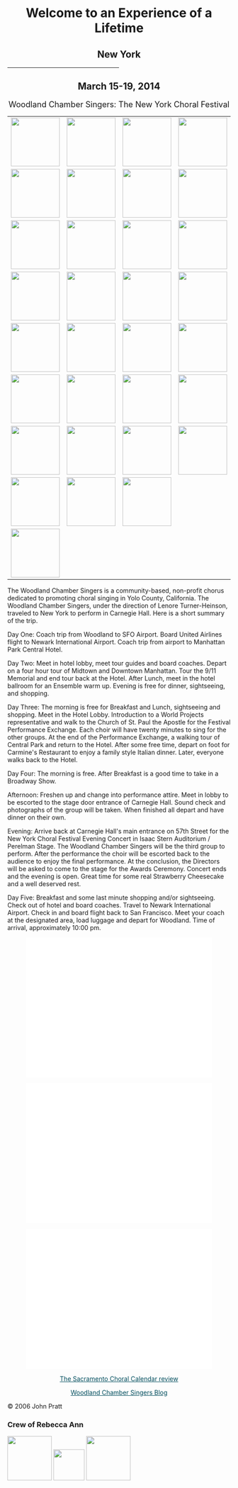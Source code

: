 
<center>
  <h1>Welcome to an Experience of a Lifetime</h1>
</center>
<center>
  <h2>New York</h2>
</center>
<p>
<hr align="center" width="50%" />
<center>
  <h2>March 15-19, 2014</h2>
</center>
<center>
  <font size="+1">Woodland Chamber Singers: The New York Choral Festival</font>
</center>
<table cellpadding="2px">
  <TR>
    <TD><a href="2014_files/carnegie1.jpg" rel="lightbox[2014trip]" title="Exhausted and ready for bed"><img src="2014_files/carnegie1.jpg" alt="" height="110px" /></a></TD>
    <TD><a href="2014_files/carnegie2.jpg" rel="lightbox[2014trip]" title="No wakeup call for Rebecca"><img src="2014_files/carnegie2.jpg" alt="" height="110px" /></a></TD>
    <TD><a href="2014_files/carnegie3.jpg" rel="lightbox[2014trip]" title="Runners in marathon outside of Hotel on 7th St"><img src="2014_files/carnegie3.jpg" alt="" height="110px" /></a></TD>
    <TD><a href="2014_files/carnegie4.jpg" rel="lightbox[2014trip]" title="John Lenon's Memorial in Central Park"><img src="2014_files/carnegie4.jpg" alt="" height="110px" /></a></TD>
    <TD><a href="2014_files/carnegie5.jpg" rel="lightbox[2014trip]" title="One of our excellent tour guides in Central Park"><img src="2014_files/carnegie5.jpg" alt="" height="110px" /></a></TD>
  </TR>
  <TR>
    <TD><a href="2014_files/carnegie41.jpg" rel="lightbox[2014trip]" title="9/11 Memorial"><img src="2014_files/carnegie41.jpg" alt="" height="110px" /></a></TD>
    <TD><a href="2014_files/carnegie6.jpg" rel="lightbox[2014trip]" title="The pools sit within the footprints where the Twin Towers once stood"><img src="2014_files/carnegie6.jpg" alt="" height="110px" /></a></TD>
    <TD><a href="2014_files/carnegie7.jpg" rel="lightbox[2014trip]" title="The names of every person who died in the attacks are inscribed into bronze panels."><img src="2014_files/carnegie7.jpg" alt="" height="110px" /></a></TD>
    <TD><a href="2014_files/carnegie8.jpg" rel="lightbox[2014trip]" title="Rebuilding the towers."><img src="2014_files/carnegie8.jpg" alt="" height="110px" /></a></TD>
    <TD><a href="2014_files/carnegie9.jpg" rel="lightbox[2014trip]" title="Excellent choice for a non-stop play."><img src="2014_files/carnegie9.jpg" alt="" height="110px" /></a></TD>
  </TR>
  <TR>
    <TD><a href="2014_files/carnegie10.jpg" rel="lightbox[2014trip]" title="Billboard outside of Carnegie Hall. The hall was under outside construction."><img src="2014_files/carnegie10.jpg" alt="" height="110px" /></a></TD>
    <TD><a href="2014_files/carnegie11.jpg" rel="lightbox[2014trip]" title="Rebecca proudly stands next to the Woodland Chamber Singers billboard."><img src="2014_files/carnegie11.jpg" alt="" height="110px" /></a></TD>
    <TD><a href="2014_files/carnegie12.jpg" rel="lightbox[2014trip]" title="Dressed in green for St. Paddy's day."><img src="2014_files/carnegie12.jpg" alt="" height="110px" /></a></TD>
    <TD><a href="2014_files/carnegie13.jpg" rel="lightbox[2014trip]" title="Meeting up in lobby of Hotel."><img src="2014_files/carnegie13.jpg" alt="" height="110px" /></a></TD>
    <TD><a href="2014_files/carnegie14.jpg" rel="lightbox[2014trip]" title="Looking out towards 7th Avenue."><img src="2014_files/carnegie14.jpg" alt="" height="110px" /></a></TD>
  </TR>
  <TR>
    <TD><a href="2014_files/carnegie15.jpg" rel="lightbox[2014trip]" title="First live performance was at Church of St. Paul The Apostle."><img src="2014_files/carnegie15.jpg" alt="" height="110px" /></a></TD>
    <TD><a href="2014_files/carnegie16.jpg" rel="lightbox[2014trip]" title="Entry way into the Church."><img src="2014_files/carnegie16.jpg" alt="" height="110px" /></a></TD>
    <TD><a href="2014_files/carnegie17.jpg" rel="lightbox[2014trip]" title="View looking forward inside the church."><img src="2014_files/carnegie17.jpg" alt="" height="110px" /></a></TD>
    <TD><a href="2014_files/carnegie18.jpg" rel="lightbox[2014trip]" title="Touring some of the city near Central Park."><img src="2014_files/carnegie18.jpg" alt="" height="110px" /></a></TD>
    <TD><a href="2014_files/carnegie19.jpg" rel="lightbox[2014trip]" title="Rebecca in front of monument in Central Park."><img src="2014_files/carnegie19.jpg" alt="" height="110px" /></a></TD>
  </TR>
  <TR>
    <TD><a href="2014_files/carnegie20.jpg" rel="lightbox[2014trip]" title="Wonderful dinner at Carmine's family style restaurant."><img src="2014_files/carnegie20.jpg" alt="" height="110px" /></a></TD>
    <TD><a href="2014_files/carnegie21.jpg" rel="lightbox[2014trip]" title="Rebecca in Rockefeller Center Midtown Manhattan."><img src="2014_files/carnegie21.jpg" alt="" height="110px" /></a></TD>
    <TD><a href="2014_files/carnegie22.jpg" rel="lightbox[2014trip]" title="Reflection off the glass looking towards the Empire State Building."><img src="2014_files/carnegie22.jpg" alt="" height="110px" /></a></TD>
    <TD><a href="2014_files/carnegie23.jpg" rel="lightbox[2014trip]" title="Top of the Rock with breath taking views."><img src="2014_files/carnegie23.jpg" alt="" height="110px" /></a></TD>
    <TD><a href="2014_files/carnegie24.jpg" rel="lightbox[2014trip]" title="Rebecca and John enjoying the sights. Picture was taken by a security guard."><img src="2014_files/carnegie24.jpg" alt="" height="110px" /></a></TD>
  </TR>
  <TR>
    <TD><a href="2014_files/carnegie25.jpg" rel="lightbox[2014trip]" title="Great view looking towards the Hudson River."><img src="2014_files/carnegie25.jpg" alt="" height="110px" /></a></TD>
    <TD><a href="2014_files/carnegie26.jpg" rel="lightbox[2014trip]" title="Looking towards Central Park."><img src="2014_files/carnegie26.jpg" alt="" height="110px" /></a></TD>
    <TD><a href="2014_files/carnegie27.jpg" rel="lightbox[2014trip]" title="Rebecca, very cold and windy."><img src="2014_files/carnegie27.jpg" alt="" height="110px" /></a></TD>
    <TD><a href="2014_files/carnegie28.jpg" rel="lightbox[2014trip]" title="Happy Gal on top of the Rock."><img src="2014_files/carnegie28.jpg" alt="" height="110px" /></a></TD>
    <TD><a href="2014_files/carnegie29.jpg" rel="lightbox[2014trip]" title="Having a wonderful time."><img src="2014_files/carnegie29.jpg" alt="" height="110px" /></a></TD>
  </TR>
  <TR>
    <TD><a href="2014_files/carnegie30.jpg" rel="lightbox[2014trip]" title="Rockefeller Plaze Ice Skating Rink."><img src="2014_files/carnegie30.jpg" alt="" height="110px" /></a></TD>
    <TD><a href="2014_files/carnegie31.jpg" rel="lightbox[2014trip]" title="Inside the Lego store in Manhattan."><img src="2014_files/carnegie31.jpg" alt="" height="110px" /></a></TD>
    <TD><a href="2014_files/carnegie32.jpg" rel="lightbox[2014trip]" title="Getting ready for Carnegie Hall."><img src="2014_files/carnegie32.jpg" alt="" height="110px" /></a></TD>
    <TD><a href="2014_files/carnegie33.jpg" rel="lightbox[2014trip]" title="Out in the hallway and on her way to Carnegie."><img src="2014_files/carnegie33.jpg" alt="" height="110px" /></a></TD>
    <TD><a href="2014_files/carnegie34.jpg" rel="lightbox[2014trip]" title="Just a little sample of the interior of Carnegie Hall."><img src="2014_files/carnegie34.jpg" alt="" height="110px" /></a></TD>
  </TR>
  <TR>
    <TD><a href="2014_files/carnegie35.jpg" rel="lightbox[2014trip]" title="Stage before the performance."><img src="2014_files/carnegie35.jpg" alt="" height="110px" /></a></TD>
    <TD><a href="2014_files/carnegie36.jpg" rel="lightbox[2014trip]" title="Audience taking their seats."><img src="2014_files/carnegie36.jpg" alt="" height="110px" /></a></TD>
    <TD><a href="2014_files/carnegie37.jpg" rel="lightbox[2014trip]" title="Guess who went shopping in New York."><img src="2014_files/carnegie37.jpg" alt="" height="110px" /></a></TD>
  </TR>
  <TR>
    <TD><a href="2014_files/carnegie40.jpg" rel="lightbox[2014trip]" title="Just had to show Rebecca's new Granddaughter Alice."><img src="2014_files/carnegie40.jpg" alt="" height="110px" /></a></TD>
  </TR>
</table>
<p>The Woodland Chamber Singers is a community-based, non-profit chorus dedicated to promoting choral singing in Yolo County, California. The Woodland Chamber Singers, under the direction of Lenore Turner-Heinson, traveled to New York to perform in Carnegie Hall. Here is a short summary of the trip.</p>
<p>Day One: Coach trip from Woodland to SFO Airport. Board United Airlines flight to Newark International Airport. Coach trip from airport to Manhattan Park Central Hotel.</p>
<p>Day Two: Meet in hotel lobby, meet tour guides and board coaches. Depart on a four hour tour of Midtown and Downtown Manhattan. Tour the 9/11 Memorial and end tour back at the Hotel. After Lunch, meet in the hotel ballroom for an Ensemble warm up. Evening is free for dinner, sightseeing, and shopping.</p>
<p>Day Three: The morning is free for Breakfast and Lunch, sightseeing and shopping. Meet in the Hotel Lobby. Introduction to a World Projects representative and walk to the Church of St. Paul the Apostle for the Festival Performance Exchange. Each choir will have twenty minutes to sing for the other groups. At the end of the Performance Exchange, a walking tour of Central Park and return to the Hotel. After some free time, depart on foot for Carmine's Restaurant to enjoy a family style Italian dinner. Later, everyone walks back to the Hotel.</p>
<p>Day Four: The morning is free. After Breakfast is a good time to take in a Broadway Show. 
  
  Afternoon: Freshen up and change into performance attire. Meet in lobby to be escorted to the stage door entrance of Carnegie Hall. Sound check and photographs of the group will be taken. When finished all depart and have dinner on their own. 
  
  Evening: Arrive back at Carnegie Hall's main entrance on 57th Street for the New York Choral Festival Evening Concert in Isaac Stern Auditorium / Perelman Stage. The Woodland Chamber Singers will be the third group to perform. After the performance the choir will be escorted back to the audience to enjoy the final performance. At the conclusion, the Directors will be asked to come to the stage for the Awards Ceremony. Concert ends and the evening is open. Great time for some real Strawberry Cheesecake and a well deserved rest. </p>
<p>Day Five: Breakfast and some last minute shopping and/or sightseeing. Check out of hotel and board coaches. Travel to Newark International Airport. Check in and board flight back to San Francisco. Meet your coach at the designated area, load luggage and depart for Woodland. Time of arrival, approximately 10:00 pm.</p>
 <p align="center">
  <iframe width="420" height="315" src="//www.youtube.com/embed/4ipvItrz2qc?rel=0" frameborder="0" allowfullscreen></iframe>
</p>
<p align="center">
  <iframe width="420" height="315" src="//www.youtube.com/embed/vCcMVDXQUt4?rel=0" frameborder="0" allowfullscreen></iframe>
</p>
<p align="center">
  <iframe width="420" height="315" src="//www.youtube.com/embed/GLZ_r3e6BRw?rel=0" frameborder="0" allowfullscreen></iframe>
</p>
<p align="center"><a href="http://sacchoralcalendar.com/Reviews/Woodland_Chamber_12-8-13.htm" target="_blank" style="color:#014d5d;">The Sacramento Choral Calendar review</a></p>
<p align="center"><a href="http://www.woodlandsingers.org/journal/2014/03/new-york-city" target="_blank" style="color:#014d5d;">Woodland Chamber Singers Blog</a></p>
</p>


&copy; 2006 John Pratt

<h3>Crew of Rebecca Ann</h3>
<TD><a href="2014_files/john2.JPG" rel="lightbox[2014trip]" title=""><img src="2014_files/john2.JPG" alt="" height="100px" /></a></TD>
<TD><a href="2014_files/rebecca.jpg" rel="lightbox[2014trip]" title=""><img src="2014_files/rebecca.jpg" alt="" height="70px" /></a></TD>
<TD><a href="2014_files/john3.JPG" rel="lightbox[2014trip]" title=""><img src="2014_files/john3.JPG" alt="" height="100px" /></a></TD>
